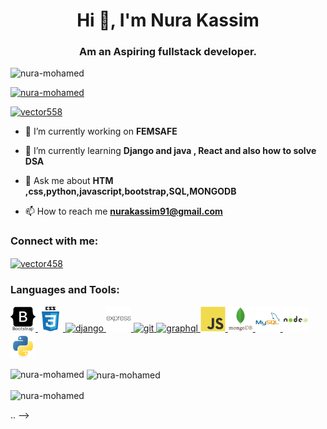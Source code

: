 <h1 align="center">Hi 👋, I'm Nura Kassim</h1>
<h3 align="center">Am an Aspiring fullstack developer.</h3>

<p align="left"> <img src="https://komarev.com/ghpvc/?username=nura-mohamed&label=Profile%20views&color=0e75b6&style=flat" alt="nura-mohamed" /> </p>

<p align="left"> <a href="https://github.com/ryo-ma/github-profile-trophy"><img src="https://github-profile-trophy.vercel.app/?username=nura-mohamed" alt="nura-mohamed" /></a> </p>

<p align="left"> <a href="https://twitter.com/vector558" target="blank"><img src="https://img.shields.io/twitter/follow/vector558?logo=twitter&style=for-the-badge" alt="vector558" /></a> </p>

- 🔭 I’m currently working on **FEMSAFE**

- 🌱 I’m currently learning **Django and java , React and also how to solve DSA**

- 💬 Ask me about **HTM ,css,python,javascript,bootstrap,SQL,MONGODB**

- 📫 How to reach me **nurakassim91@gmail.com**

<h3 align="left">Connect with me:</h3>
<p align="left">
<a href="https://twitter.com/vector558" target="blank"><img align="center" src="https://raw.githubusercontent.com/rahuldkjain/github-profile-readme-generator/master/src/images/icons/Social/twitter.svg" alt="vector458" height="30" width="40" /></a>
</p>

<h3 align="left">Languages and Tools:</h3>
<p align="left"> <a href="https://getbootstrap.com" target="_blank" rel="noreferrer"> <img src="https://raw.githubusercontent.com/devicons/devicon/master/icons/bootstrap/bootstrap-plain-wordmark.svg" alt="bootstrap" width="40" height="40"/> </a> <a href="https://www.w3schools.com/css/" target="_blank" rel="noreferrer"> <img src="https://raw.githubusercontent.com/devicons/devicon/master/icons/css3/css3-original-wordmark.svg" alt="css3" width="40" height="40"/> </a> <a href="https://www.djangoproject.com/" target="_blank" rel="noreferrer"> <img src="https://cdn.worldvectorlogo.com/logos/django.svg" alt="django" width="40" height="40"/> </a> <a href="https://expressjs.com" target="_blank" rel="noreferrer"> <img src="https://raw.githubusercontent.com/devicons/devicon/master/icons/express/express-original-wordmark.svg" alt="express" width="40" height="40"/> </a> <a href="https://git-scm.com/" target="_blank" rel="noreferrer"> <img src="https://www.vectorlogo.zone/logos/git-scm/git-scm-icon.svg" alt="git" width="40" height="40"/> </a> <a href="https://graphql.org" target="_blank" rel="noreferrer"> <img src="https://www.vectorlogo.zone/logos/graphql/graphql-icon.svg" alt="graphql" width="40" height="40"/> </a> <a href="https://developer.mozilla.org/en-US/docs/Web/JavaScript" target="_blank" rel="noreferrer"> <img src="https://raw.githubusercontent.com/devicons/devicon/master/icons/javascript/javascript-original.svg" alt="javascript" width="40" height="40"/> </a> <a href="https://www.mongodb.com/" target="_blank" rel="noreferrer"> <img src="https://raw.githubusercontent.com/devicons/devicon/master/icons/mongodb/mongodb-original-wordmark.svg" alt="mongodb" width="40" height="40"/> </a> <a href="https://www.mysql.com/" target="_blank" rel="noreferrer"> <img src="https://raw.githubusercontent.com/devicons/devicon/master/icons/mysql/mysql-original-wordmark.svg" alt="mysql" width="40" height="40"/> </a> <a href="https://nodejs.org" target="_blank" rel="noreferrer"> <img src="https://raw.githubusercontent.com/devicons/devicon/master/icons/nodejs/nodejs-original-wordmark.svg" alt="nodejs" width="40" height="40"/> </a> <a href="https://www.python.org" target="_blank" rel="noreferrer"> <img src="https://raw.githubusercontent.com/devicons/devicon/master/icons/python/python-original.svg" alt="python" width="40" height="40"/> </a> </p>

<p><img align="left" src="https://github-readme-stats.vercel.app/api/top-langs?username=nura-mohamed&show_icons=true&locale=en&layout=compact" alt="nura-mohamed" /></p>

<p>&nbsp;<img align="center" src="https://github-readme-stats.vercel.app/api?username=nura-mohamed&show_icons=true&locale=en" alt="nura-mohamed" /></p>

<p><img align="center" src="https://github-readme-streak-stats.herokuapp.com/?user=nura-mohamed&" alt="nura-mohamed" /></p>
..
-->
